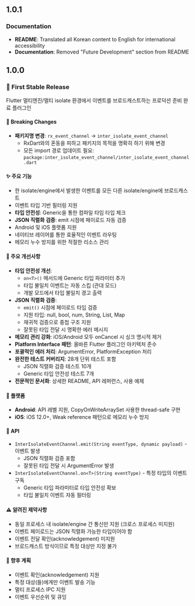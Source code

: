 ## 1.0.1

### Documentation

* **README**: Translated all Korean content to English for international accessibility
* **Documentation**: Removed "Future Development" section from README

## 1.0.0

### 🎉 First Stable Release

Flutter 멀티엔진/멀티 isolate 환경에서 이벤트를 브로드캐스트하는 프로덕션 준비 완료 플러그인

#### 🔄 Breaking Changes
* **패키지명 변경**: `rx_event_channel` → `inter_isolate_event_channel`
  - RxDart와의 혼동을 피하고 패키지의 목적을 명확히 하기 위해 변경
  - 모든 import 경로 업데이트 필요: `package:inter_isolate_event_channel/inter_isolate_event_channel.dart`

#### ✨ 주요 기능
* 한 isolate/engine에서 발생한 이벤트를 모든 다른 isolate/engine에 브로드캐스트
* 이벤트 타입 기반 필터링 지원
* **타입 안전성**: Generic을 통한 컴파일 타임 타입 체크
* **JSON 직렬화 검증**: emit 시점에 페이로드 자동 검증
* Android 및 iOS 플랫폼 지원
* 네이티브 레이어를 통한 효율적인 이벤트 라우팅
* 메모리 누수 방지를 위한 적절한 리소스 관리

#### 🔧 주요 개선사항
* **타입 안전성 개선**:
  - `on<T>()` 메서드에 Generic 타입 파라미터 추가
  - 타입 불일치 이벤트는 자동 스킵 (관대 모드)
  - 개발 모드에서 타입 불일치 경고 출력
* **JSON 직렬화 검증**:
  - `emit()` 시점에 페이로드 타입 검증
  - 지원 타입: null, bool, num, String, List, Map
  - 재귀적 검증으로 중첩 구조 지원
  - 잘못된 타입 전달 시 명확한 에러 메시지
* **메모리 관리 강화**: iOS/Android 모두 onCancel 시 싱크 명시적 제거
* **Platform Interface 패턴**: 올바른 Flutter 플러그인 아키텍처 준수
* **포괄적인 에러 처리**: ArgumentError, PlatformException 처리
* **완전한 테스트 커버리지**: 28개 단위 테스트 포함
  - JSON 직렬화 검증 테스트 10개
  - Generic 타입 안전성 테스트 7개
* **전문적인 문서화**: 상세한 README, API 레퍼런스, 사용 예제

#### 📱 플랫폼
* **Android**: API 레벨 지원, CopyOnWriteArraySet 사용한 thread-safe 구현
* **iOS**: iOS 12.0+, Weak reference 패턴으로 메모리 누수 방지

#### 📖 API
* `InterIsolateEventChannel.emit(String eventType, dynamic payload)` - 이벤트 발생
  - JSON 직렬화 검증 포함
  - 잘못된 타입 전달 시 ArgumentError 발생
* `InterIsolateEventChannel.on<T>(String eventType)` - 특정 타입의 이벤트 구독
  - Generic 타입 파라미터로 타입 안전성 확보
  - 타입 불일치 이벤트 자동 필터링

#### ⚠️ 알려진 제약사항
* 동일 프로세스 내 isolate/engine 간 통신만 지원 (크로스 프로세스 미지원)
* 이벤트 페이로드는 JSON 직렬화 가능한 타입이어야 함
* 이벤트 전달 확인(acknowledgement) 미지원
* 브로드캐스트 방식이므로 특정 대상만 지정 불가

#### 🔮 향후 계획
* 이벤트 확인(acknowledgement) 지원
* 특정 대상(들)에게만 이벤트 발송 기능
* 멀티 프로세스 IPC 지원
* 이벤트 우선순위 및 큐잉
